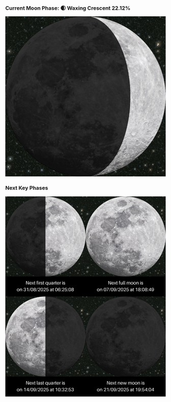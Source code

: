 ### Current Moon Phase: 🌒 Waxing Crescent 22.12%
![Moon Phase](moonphase.png)
### Next Key Phases
![Gallery](gallery.png)